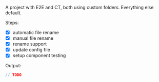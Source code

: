 A project with E2E and CT, both using custom folders. Everything else default.

Steps:

- [x] automatic file rename
- [x] manual file rename
- [x] rename support
- [x] update config file
- [x] setup component testing

Output:

```js
// TODO
```
